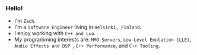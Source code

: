 ### Hello!
- I'm `Zach`.
- I'm a `Software Engineer` living in `Helsinki, Finland`.
- I enjoy working with `C++ and Lua`.
- My programming interests are: `MMO Servers`, `Low-Level Emulation (LLE)`, `Audio Effects and DSP `, `C++ Performance`, and `C++ Tooling`.
